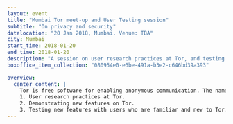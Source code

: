 ```yaml
---
layout: event
title: "Mumbai Tor meet-up and User Testing session"
subtitle: "On privacy and security"
datelocation: "20 Jan 2018, Mumbai. Venue: TBA"
city: Mumbai
start_time: 2018-01-20
end_time: 2018-01-20
description: "A session on user research practices at Tor, and testing new features."
boxoffice_item_collection: "080954e0-e6be-491a-b3e2-c646bd39a393"

overview:
  center_content: |
    Tor is free software for enabling anonymous communication. The name is derived from an acronym for the original software project name "The Onion Router". On 20 January 2018, Tor researchers – Sukhbir Singh, Antonela Debiasi and Isabela Bagueros – will be in Mumbai, takking about:
    1. User research practices at Tor. 
    2. Demonstrating new features on Tor. 
    3. Testing new features with users who are familiar and new to Tor. 
---
```

